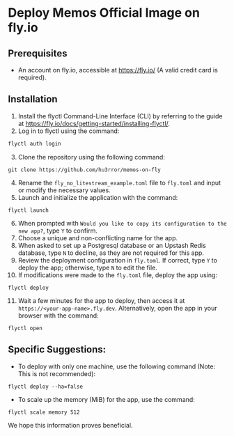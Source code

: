 # Deploy Memos Official Image on fly.io

## Prerequisites

- An account on fly.io, accessible at https://fly.io/ (A valid credit card is required).

## Installation

1. Install the flyctl Command-Line Interface (CLI) by referring to the guide at https://fly.io/docs/getting-started/installing-flyctl/.
2. Log in to flyctl using the command:

```sh
flyctl auth login
```

3. Clone the repository using the following command:

```shell
git clone https://github.com/hu3rror/memos-on-fly
```

4. Rename the `fly_no_litestream_example.toml` file to `fly.toml` and input or modify the necessary values.
5. Launch and initialize the application with the command:

```shell
flyctl launch
```

6. When prompted with `Would you like to copy its configuration to the new app?`, type `Y` to confirm.
7. Choose a unique and non-conflicting name for the app.
8. When asked to set up a Postgresql database or an Upstash Redis database, type `N` to decline, as they are not required for this app.
9. Review the deployment configuration in `fly.toml`. If correct, type `Y` to deploy the app; otherwise, type `N` to edit the file.
10. If modifications were made to the `fly.toml` file, deploy the app using:

```shell
flyctl deploy
```

11. Wait a few minutes for the app to deploy, then access it at `https://<your-app-name>.fly.dev`. Alternatively, open the app in your browser with the command:

```shell
flyctl open
```

## Specific Suggestions:

- To deploy with only one machine, use the following command (Note: This is not recommended):

```shell
flyctl deploy --ha=false
```

- To scale up the memory (MiB) for the app, use the command:

```shell
flyctl scale memory 512
```

We hope this information proves beneficial.
